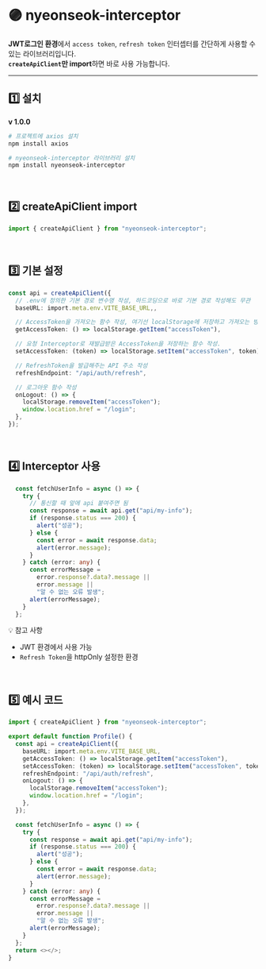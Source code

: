 # 🟣 nyeonseok-interceptor

**JWT로그인 환경**에서 `access token`, `refresh token` 인터셉터를 간단하게 사용할 수 있는 라이브러리입니다.  
 **`createApiClient`만 import**하면 바로 사용 가능합니다.

---

## 1️⃣ 설치
**v 1.0.0**

```bash
# 프로젝트에 axios 설치
npm install axios

# nyeonseok-interceptor 라이브러리 설치
npm install nyeonseok-interceptor
```

<br>

## 2️⃣ createApiClient import

```typescript
import { createApiClient } from "nyeonseok-interceptor";
```

<br>

## 3️⃣ 기본 설정 

```typescript
const api = createApiClient({
  // .env에 정의한 기본 경로 변수명 작성, 하드코딩으로 바로 기본 경로 작성해도 무관
  baseURL: import.meta.env.VITE_BASE_URL,,

  // AccessToken을 가져오는 함수 작성, 여기선 localStorage에 저장하고 가져오는 방식 채택
  getAccessToken: () => localStorage.getItem("accessToken"),

  // 요청 Interceptor로 재발급받은 AccessToken을 저장하는 함수 작성.
  setAccessToken: (token) => localStorage.setItem("accessToken", token),

  // RefreshToken을 발급해주는 API 주소 작성
  refreshEndpoint: "/api/auth/refresh",

  // 로그아웃 함수 작성
  onLogout: () => {
    localStorage.removeItem("accessToken");
    window.location.href = "/login";
  },
});

```

<br>

## 4️⃣ Interceptor 사용

```typescript
  const fetchUserInfo = async () => {
    try {
      // 통신할 때 앞에 api 붙여주면 됨
      const response = await api.get("api/my-info");
      if (response.status === 200) {
        alert("성공");
      } else {
        const error = await response.data;
        alert(error.message);
      }
    } catch (error: any) {
      const errorMessage =
        error.response?.data?.message ||
        error.message ||
        "알 수 없는 오류 발생";
      alert(errorMessage);
    }
  };
```
💡 참고 사항
- JWT 환경에서 사용 가능
- `Refresh Token`을 httpOnly 설정한 환경


<br>

## 5️⃣ 예시 코드

```typescript
import { createApiClient } from "nyeonseok-interceptor";

export default function Profile() {
  const api = createApiClient({
    baseURL: import.meta.env.VITE_BASE_URL,
    getAccessToken: () => localStorage.getItem("accessToken"),
    setAccessToken: (token) => localStorage.setItem("accessToken", token),
    refreshEndpoint: "/api/auth/refresh",
    onLogout: () => {
      localStorage.removeItem("accessToken");
      window.location.href = "/login";
    },
  });

  const fetchUserInfo = async () => {
    try {
      const response = await api.get("api/my-info");
      if (response.status === 200) {
        alert("성공");
      } else {
        const error = await response.data;
        alert(error.message);
      }
    } catch (error: any) {
      const errorMessage =
        error.response?.data?.message ||
        error.message ||
        "알 수 없는 오류 발생";
      alert(errorMessage);
    }
  };
  return <></>;
}
```

<br>
